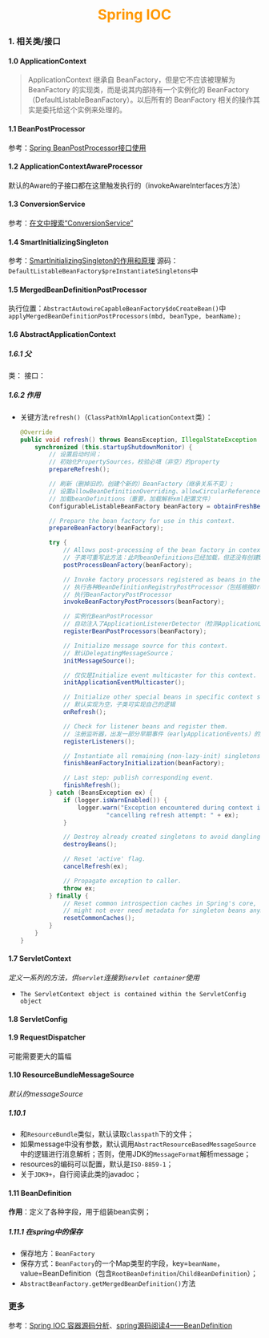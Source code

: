 # <div style="text-align:center;color:#FF9900">Spring IOC</div>




### 1. 相关类/接口
#### 1.0 ApplicationContext
> ApplicationContext 继承自 BeanFactory，但是它不应该被理解为 BeanFactory 的实现类，而是说其内部持有一个实例化的 BeanFactory（DefaultListableBeanFactory）。以后所有的 BeanFactory 相关的操作其实是委托给这个实例来处理的。
#### 1.1 BeanPostProcessor
参考：[Spring BeanPostProcessor接口使用][]

#### 1.2 ApplicationContextAwareProcessor
默认的Aware的子接口都在这里触发执行的（invokeAwareInterfaces方法）

#### 1.3 ConversionService
参考：[在文中搜索“ConversionService”][Spring IOC 容器源码分析]


#### 1.4 SmartInitializingSingleton
参考：[SmartInitializingSingleton的作用和原理][]
源码：`DefaultListableBeanFactory$preInstantiateSingletons`中

#### 1.5 MergedBeanDefinitionPostProcessor
执行位置：`AbstractAutowireCapableBeanFactory$doCreateBean()`中`applyMergedBeanDefinitionPostProcessors(mbd, beanType, beanName);`

#### 1.6 <span id="AbstractApplicationContext">AbstractApplicationContext</span>
##### 1.6.1 父
类：
接口：
##### 1.6.2 作用
* 关键方法`refresh()`（`ClassPathXmlApplicationContext`类）：
  ```java
  @Override
  public void refresh() throws BeansException, IllegalStateException {
      synchronized (this.startupShutdownMonitor) {
          // 设置启动时间；
          // 初始化PropertySources，校验必填（非空）的property
          prepareRefresh();

          // 刷新（删掉旧的，创建个新的）BeanFactory（继承关系不变）;
          // 设置allowBeanDefinitionOverriding、allowCircularReferences；
          // 加载beanDefinitions（重要，加载解析xml配置文件）
          ConfigurableListableBeanFactory beanFactory = obtainFreshBeanFactory();

          // Prepare the bean factory for use in this context.
          prepareBeanFactory(beanFactory);

          try {
              // Allows post-processing of the bean factory in context subclasses.
              // 子类可重写此方法：此时beanDefinitions已经加载，但还没有创建beans，可对BeanFactory进行修改；
              postProcessBeanFactory(beanFactory);

              // Invoke factory processors registered as beans in the context.
              // 执行各种BeanDefinitionRegistryPostProcessor（包括根据Ordered对BeanFactoryPostProcessor进行排序）
              // 执行BeanFactoryPostProcessor
              invokeBeanFactoryPostProcessors(beanFactory);

              // 实例化BeanPostProcessor
              // 自动注入了ApplicationListenerDetector（检测ApplicationListener，并将ApplicationListener添加到applicationContext中；
              registerBeanPostProcessors(beanFactory);

              // Initialize message source for this context.
              // 默认DelegatingMessageSource；
              initMessageSource();

              // 仅仅是Initialize event multicaster for this context.
              initApplicationEventMulticaster();

              // Initialize other special beans in specific context subclasses.
              // 默认实现为空，子类可实现自己的逻辑
              onRefresh();

              // Check for listener beans and register them.
              // 注册监听器，出发一部分早期事件（earlyApplicationEvents）的监听器
              registerListeners();

              // Instantiate all remaining (non-lazy-init) singletons.
              finishBeanFactoryInitialization(beanFactory);

              // Last step: publish corresponding event.
              finishRefresh();
          } catch (BeansException ex) {
              if (logger.isWarnEnabled()) {
                  logger.warn("Exception encountered during context initialization - " +
                          "cancelling refresh attempt: " + ex);
              }

              // Destroy already created singletons to avoid dangling resources.
              destroyBeans();

              // Reset 'active' flag.
              cancelRefresh(ex);

              // Propagate exception to caller.
              throw ex;
          } finally {
              // Reset common introspection caches in Spring's core, since we
              // might not ever need metadata for singleton beans anymore...
              resetCommonCaches();
          }
      }
  }
	```

#### 1.7 <span id="ServletContext">ServletContext</span>
*定义一系列的方法，供`servlet`连接到`servlet container`使用*
* `The ServletContext object is contained within the ServletConfig object`
#### 1.8 <span id="ServletConfig">ServletConfig</span>

#### 1.9 <span id="RequestDispatcher">RequestDispatcher</span>
可能需要更大的篇幅

#### 1.10 ResourceBundleMessageSource
*默认的messageSource*
##### 1.10.1
* 和`ResourceBundle`类似，默认读取`classpath`下的文件；
* 如果message中没有参数，默认调用`AbstractResourceBasedMessageSource`中的逻辑进行消息解析；否则，使用JDK的`MessageFormat`解析message；
* resources的编码可以配置，默认是`ISO-8859-1`；
* 关于`JDK9+`，自行阅读此类的javadoc；

#### 1.11 <span id="BeanDefinition">BeanDefinition</span>
**作用**：定义了各种字段，用于组装bean实例；
##### 1.11.1 在spring中的保存
* 保存地方：`BeanFactory`
* 保存方式：`BeanFactory`的一个Map类型的字段，key=`beanName`，value=BeanDefinition（包含`RootBeanDefinition`/`ChildBeanDefinition`）；
* `AbstractBeanFactory.getMergedBeanDefinition()`方法


### 更多
参考：[Spring IOC 容器源码分析][]、[spring源码阅读4——BeanDefinition][]


[Spring IOC 容器源码分析]:https://javadoop.com/post/spring-ioc
[SmartInitializingSingleton的作用和原理]:https://yq.aliyun.com/articles/704443
[Spring BeanPostProcessor接口使用]:https://www.jianshu.com/p/e1c3c6e90e8a
[spring源码阅读4——BeanDefinition]:https://www.jianshu.com/p/1d06f6342357
